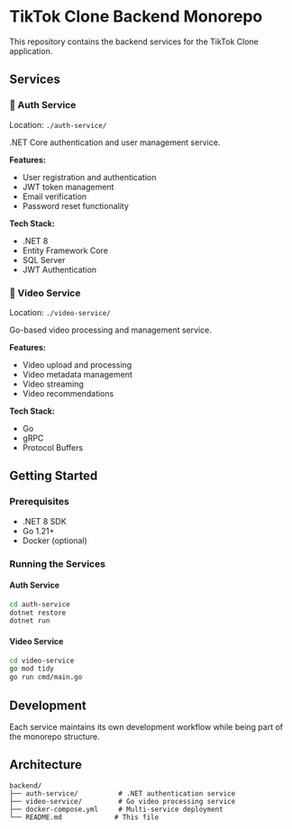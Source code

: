 # TikTok Clone Backend Monorepo

This repository contains the backend services for the TikTok Clone application.

## Services

### 🔐 Auth Service
Location: `./auth-service/`

.NET Core authentication and user management service.

**Features:**
- User registration and authentication
- JWT token management
- Email verification
- Password reset functionality

**Tech Stack:**
- .NET 8
- Entity Framework Core
- SQL Server
- JWT Authentication

### 🎥 Video Service
Location: `./video-service/`

Go-based video processing and management service.

**Features:**
- Video upload and processing
- Video metadata management
- Video streaming
- Video recommendations

**Tech Stack:**
- Go
- gRPC
- Protocol Buffers

## Getting Started

### Prerequisites
- .NET 8 SDK
- Go 1.21+
- Docker (optional)

### Running the Services

#### Auth Service
```bash
cd auth-service
dotnet restore
dotnet run
```

#### Video Service
```bash
cd video-service
go mod tidy
go run cmd/main.go
```

## Development

Each service maintains its own development workflow while being part of the monorepo structure.

## Architecture

```
backend/
├── auth-service/          # .NET authentication service
├── video-service/         # Go video processing service
├── docker-compose.yml     # Multi-service deployment
└── README.md             # This file
```
